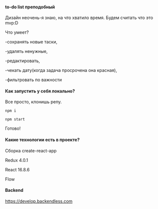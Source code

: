 #### to-do list преподобный

Дизайн неочень-я знаю, на что хватило время.
Будем считать что это mvp:D

Что умеет?

-сохранять новые таски,

-удалять ненужные,

-редактировать,

-чекать дату(когда задача просрочена она красная),

-фильтровать по важности

#### Как запустить у себя локально?

Все просто, клонишь репу.

```npm i```

```npm start```

Готово!

#### Какие технологии есть в проекте?

Сборка create-react-app

Redux 4.0.1

React 16.8.6

Flow

#### Backend

https://develop.backendless.com
